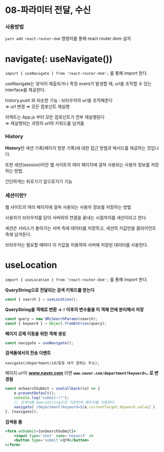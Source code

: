 # 08-파라미터 전달, 수신
### 사용방법
`yarn add react-router-dom` 명령어를 통해 react router dom 설치

# navigate(: useNavigate())
`import { useNavigate } from 'react-router-dom';` 를 통해 import 한다.

useNavigate는 양식이 제출되거나 특정 event가 발생할 때,  url을 조작할 수 있는 interface를 제공한다.  

history.push 와 비슷한 기능 : 브라우저의 url을 조작해준다  
⇒ url 변경 ⇒ 모든 컴포넌트 재실행  

리액트는 App.js 부터 모든 컴포넌트가 전부 재실행된다  
⇒ 재실행되는 과정의 url의 키워드를 넘겨줌  

### History

**History**란 세션 기록(페이지 방문 기록)에 대한 접근 방법과 메서드를 제공하는 것입니다.  

또한 세션(session)이란 웹 사이트의 여러 페이지에 걸쳐 사용되는 사용자 정보를 저장하는 방법.  

간단하게는 뒤로가기 앞으로가기 기능  

### 세션이란?

웹 사이트의 여러 페이지에 걸쳐 사용되는 사용자 정보를 저장하는 방법  

사용자가 브라우저를 닫아 서버와의 연결을 끝내는 시점까지를 세션이라고 한다.  

세션은 서비스가 돌아가는 서버 측에 데이터를 저장하고, 세션의 키값만을 클라이언트 측에 남겨둔다.

브라우저는 필요할 때마다 이 키값을 이용하여 서버에 저장된 데이터를 사용한다.

# useLocation
`import { useLocation } from 'react-router-dom';` 를 통해 import 한다.

**QueryString으로 전달되는 검색 키워드를 받는다**  

```jsx
const { search } = useLocation();
```

**QueryString을 객체로 변환 → `?` 이후의 변수들을 이 객체 안에 분리해서 저장**  

```jsx
const query = new URLSearchParams(search);
const { keyword } = Object.fromEntries(query);
```

**페이지 강제 이동을 위한 객체 생성**  

```jsx
const navigate = useNavigate();
```

**검색폼에서의 전송 이벤트**  

`navigate(/department/id/등등 내가 원하는 주소);`  

페이지 url이 **www.naver.com** 라면 **`www.naver.com/department?keyword=…` 로 변경됨**  

```jsx
const onSearchSubmit = useCallback((e) => {
    e.preventDefault();
    console.log("submit~!!");
    // 검색어를 QueryString으로 저장하여 페이지를 이동한다.
    navigate(`/department?keyword=${e.currentTarget.keyword.value}`)
}, [navigate]);
```

**검색용 폼**  

```jsx
<form onSubmit={onSearchSubmit}>
    <input type='text' name='keyword' />
    <button type='submit'>검색</button>
</form>
```

